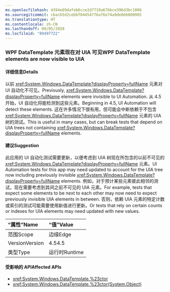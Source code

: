 ```yaml
---
ms.openlocfilehash: 4394e69dafeb6cce2d7719a67bbce396d3bc1086
ms.sourcegitcommit: cbacb5d2cebbf044547f6af6e74a9de866800985
ms.translationtype: HT
ms.contentlocale: zh-CN
ms.lasthandoff: 09/05/2020
ms.locfileid: "89497722"
---
```

### <a name="wpf-datatemplate-elements-are-now-visible-to-uia"></a><span data-ttu-id="4ed96-101">WPF DataTemplate 元素现在对 UIA 可见</span><span class="sxs-lookup"><span data-stu-id="4ed96-101">WPF DataTemplate elements are now visible to UIA</span></span>

#### <a name="details"></a><span data-ttu-id="4ed96-102">详细信息</span><span class="sxs-lookup"><span data-stu-id="4ed96-102">Details</span></span>

<span data-ttu-id="4ed96-103">以前 <xref:System.Windows.DataTemplate?displayProperty=fullName> 元素对 UI 自动化不可见。</span><span class="sxs-lookup"><span data-stu-id="4ed96-103">Previously, <xref:System.Windows.DataTemplate?displayProperty=fullName> elements were invisible to UI Automation.</span></span> <span data-ttu-id="4ed96-104">从 4.5 开始，UI 自动化将能检测到这些元素。</span><span class="sxs-lookup"><span data-stu-id="4ed96-104">Beginning in 4.5, UI Automation will detect these elements.</span></span> <span data-ttu-id="4ed96-105">这在许多情况下很有用，但可能会中断依赖于不包含 <xref:System.Windows.DataTemplate?displayProperty=fullName> 元素的 UIA 树的测试。</span><span class="sxs-lookup"><span data-stu-id="4ed96-105">This is useful in many cases, but can break tests that depend on UIA trees not containing <xref:System.Windows.DataTemplate?displayProperty=fullName> elements.</span></span>

#### <a name="suggestion"></a><span data-ttu-id="4ed96-106">建议</span><span class="sxs-lookup"><span data-stu-id="4ed96-106">Suggestion</span></span>

<span data-ttu-id="4ed96-107">此应用的 UI 自动化测试需要更新，以便考虑到 UIA 树现在所包含的以前不可见的 <xref:System.Windows.DataTemplate?displayProperty=fullName> 元素。</span><span class="sxs-lookup"><span data-stu-id="4ed96-107">UI Automation tests for this app may need updated to account for the UIA tree now including previously invisible <xref:System.Windows.DataTemplate?displayProperty=fullName> elements.</span></span> <span data-ttu-id="4ed96-108">例如，对于预计某些元素彼此相邻的测试，现在需要考虑到其间之前不可见的 UIA 元素。</span><span class="sxs-lookup"><span data-stu-id="4ed96-108">For example, tests that expect some elements to be next to each other may now need to expect previously invisible UIA elements in between.</span></span> <span data-ttu-id="4ed96-109">否则，依赖 UIA 元素的特定计数或索引的测试可能需要使用新值进行更新。</span><span class="sxs-lookup"><span data-stu-id="4ed96-109">Or tests that rely on certain counts or indexes for UIA elements may need updated with new values.</span></span>

| <span data-ttu-id="4ed96-110">“属性”</span><span class="sxs-lookup"><span data-stu-id="4ed96-110">Name</span></span>    | <span data-ttu-id="4ed96-111">“值”</span><span class="sxs-lookup"><span data-stu-id="4ed96-111">Value</span></span>       |
|:--------|:------------|
| <span data-ttu-id="4ed96-112">范围</span><span class="sxs-lookup"><span data-stu-id="4ed96-112">Scope</span></span>   |<span data-ttu-id="4ed96-113">边缘</span><span class="sxs-lookup"><span data-stu-id="4ed96-113">Edge</span></span>|
|<span data-ttu-id="4ed96-114">Version</span><span class="sxs-lookup"><span data-stu-id="4ed96-114">Version</span></span>|<span data-ttu-id="4ed96-115">4.5</span><span class="sxs-lookup"><span data-stu-id="4ed96-115">4.5</span></span>|
|<span data-ttu-id="4ed96-116">类型</span><span class="sxs-lookup"><span data-stu-id="4ed96-116">Type</span></span>|<span data-ttu-id="4ed96-117">运行时</span><span class="sxs-lookup"><span data-stu-id="4ed96-117">Runtime</span></span>|

#### <a name="affected-apis"></a><span data-ttu-id="4ed96-118">受影响的 API</span><span class="sxs-lookup"><span data-stu-id="4ed96-118">Affected APIs</span></span>

- <xref:System.Windows.DataTemplate.%23ctor>
- <xref:System.Windows.DataTemplate.%23ctor(System.Object)>

<!--

#### Affected APIs

- `M:System.Windows.DataTemplate.#ctor`
- `M:System.Windows.DataTemplate.#ctor(System.Object)`

-->
